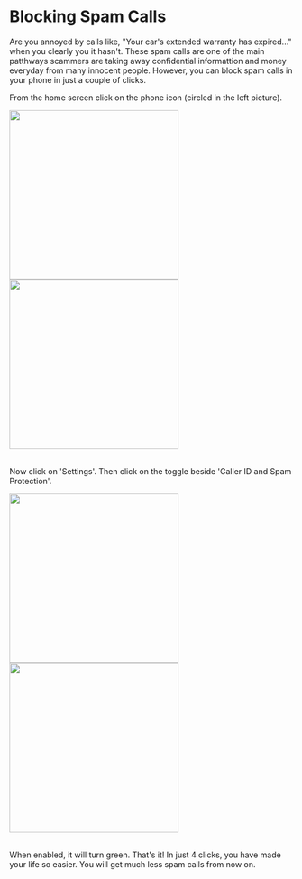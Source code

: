 # Blocking Spam Calls

Are you annoyed by calls like, "Your car's extended warranty has expired..." when you clearly you it hasn't. These spam calls are one of the main patthways scammers are taking away confidential informattion and money everyday from many innocent people. However, you can block spam calls in your phone in just a couple of clicks.

From the home screen click on the phone icon (circled in the left picture). 

<img src="click_phone.jpg" width="300">
<img src="click_3dots.jpg" width="300">
<br></br>

Now click on 'Settings'. Then click on the toggle beside 'Caller ID and Spam Protection'.

<img src="click_settings.jpg" width="300">
<img src="click_spam_protect.jpg" width="300">
<br></br>

When enabled, it will turn green. That's it! In just 4 clicks, you have made your life so easier. You will get much less spam calls from now on.

<img title="" src="spam_green.jpg" alt="" data-align="center">
